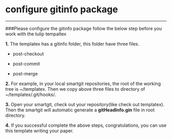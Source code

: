 
configure gitinfo package
==================
------------------
###Please configure the gitinfo package follow the below step before you work with the tulip tempaltex

**1.** The templatex has a gitinfo folder, this folder have three files.

* post-checkout

* post-commit

* post-merge



**2.** For example, in your local smartgit repositories, the root of the working tree is ~/templatex. Then we copy above three files to directory of ~/templatex/.git/hooks/. 


**3.** Open your smartgit, check out your repository(like check out templatex). Then the smartgit will automatic generate a **gitHeadInfo.gin** file in root directory.


**4.** If you successful complete the above steps, congratulations, you can use this template writing your paper.










